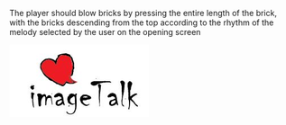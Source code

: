 The player should blow bricks by pressing the entire length of the brick, with the bricks descending from the top according to the rhythm of the melody selected by the user on the opening screen



![project logo (this one for is taken from basecamp - a project management service)](https://github.com/MichaLasry/ImageTalke/blob/master/images/logo.JPG)
